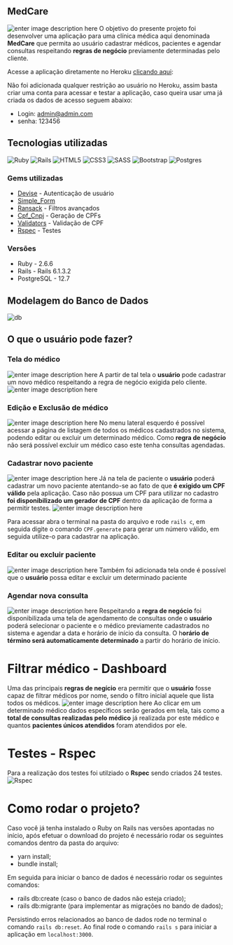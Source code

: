 ## MedCare
![enter image description here](https://res.cloudinary.com/dloadb2bx/image/upload/v1623961275/medcare1_gnbsd6.png)
O objetivo do presente projeto foi desenvolver uma aplicação para uma clínica médica aqui denominada **MedCare** que permita ao usuário cadastrar médicos, pacientes e agendar consultas respeitando **regras de negócio** previamente determinadas pelo cliente.

Acesse a aplicação diretamente no Heroku [clicando aqui](https://app-medcare.herokuapp.com/):

Não foi adicionada qualquer restrição ao usuário no Heroku, assim basta criar uma conta para acessar e testar a aplicação, caso queira usar uma já criada os dados de acesso seguem abaixo:

 - Login: admin@admin.com
 - senha: 123456

## Tecnologias utilizadas
<img alt="Ruby" src="https://img.shields.io/badge/ruby-%23CC342D.svg?style=for-the-badge&logo=ruby&logoColor=white"/> <img alt="Rails" src="https://img.shields.io/badge/rails-%23CC0000.svg?style=for-the-badge&logo=ruby-on-rails&logoColor=white"/> <img alt="HTML5" src="https://img.shields.io/badge/html5-%23E34F26.svg?style=for-the-badge&logo=html5&logoColor=white"/> <img alt="CSS3" src="https://img.shields.io/badge/css3-%231572B6.svg?style=for-the-badge&logo=css3&logoColor=white"/> <img alt="SASS" src="https://img.shields.io/badge/SASS-hotpink.svg?style=for-the-badge&logo=SASS&logoColor=white"/> <img alt="Bootstrap" src="https://img.shields.io/badge/bootstrap-%23563D7C.svg?style=for-the-badge&logo=bootstrap&logoColor=white"/> <img alt="Postgres" src ="https://img.shields.io/badge/postgres-%23316192.svg?style=for-the-badge&logo=postgresql&logoColor=white"/>

### Gems utilizadas
 - [Devise](https://github.com/heartcombo/devise) - Autenticação de usuário
 - [Simple_Form](https://github.com/heartcombo/simple_form)
 -  [Ransack](https://github.com/activerecord-hackery/ransack) - Filtros avançados
 - [Cpf_Cnpj](https://github.com/fnando/cpf_cnpj) - Geração de CPFs
 - [Validators](https://github.com/fnando/validators) - Validação de CPF
 - [Rspec](https://github.com/rspec/rspec) - Testes

### Versões
 - Ruby - 2.6.6
 - Rails - Rails 6.1.3.2
- PostgreSQL -  12.7

## Modelagem do Banco de Dados
![db](https://res.cloudinary.com/dloadb2bx/image/upload/v1623963141/medcaredb_hjiazf.png)

## O que o usuário pode fazer?

### Tela do médico
![enter image description here](https://res.cloudinary.com/dloadb2bx/image/upload/v1623948994/medCare2_mzturl.png)
A partir de tal tela o **usuário** pode cadastrar um novo médico respeitando a regra de negócio exigida pelo cliente.
![enter image description here](https://res.cloudinary.com/dloadb2bx/image/upload/v1623951654/medCare2_eb4zut.gif)

### Edição e Exclusão de médico
![enter image description here](https://res.cloudinary.com/dloadb2bx/image/upload/v1623949544/medCare6_vzl8mh.png)
No menu lateral esquerdo é possível acessar a página de listagem de todos os médicos cadastrados no sistema, podendo editar ou excluir um determinado médico. Como **regra de negócio** não será possível excluir um médico caso este tenha consultas agendadas.

### Cadastrar novo paciente
![enter image description here](https://res.cloudinary.com/dloadb2bx/image/upload/v1623949079/medCare3_thkj8r.png)
Já na tela de paciente o **usuário** poderá cadastrar um novo paciente atentando-se ao fato de que **é exigido um CPF válido** pela aplicação.
Caso não possua um CPF para utilizar no cadastro **foi disponibilizado um gerador de CPF** dentro da aplicação de forma a permitir testes.
![enter image description here](https://res.cloudinary.com/dloadb2bx/image/upload/v1623949194/medCarecpf_klvbx0.png)

Para acessar abra o terminal na pasta do arquivo e rode `rails c`, em seguida digite o comando `CPF.generate` para gerar um número válido, em seguida utilize-o para cadastrar na aplicação.

### Editar ou excluir paciente
![enter image description here](https://res.cloudinary.com/dloadb2bx/image/upload/v1623950394/medCare7_bgfzdk.png)
Também foi adicionada tela onde é possível que o **usuário** possa editar e excluir um determinado paciente

### Agendar nova consulta
![enter image description here](https://res.cloudinary.com/dloadb2bx/image/upload/v1623949363/medCare4_niciwy.png)
Respeitando a **regra de negócio** foi disponibilizada uma tela de agendamento de consultas onde o **usuário** poderá selecionar o paciente e o médico previamente cadastrados no sistema e agendar a data e horário de início da consulta. O h**orário de término será automaticamente determinado** a partir do horário de início.

# Filtrar médico - Dashboard
Uma das principais **regras de negício** era permitir que o **usuário** fosse capaz de filtrar médicos por nome, sendo o filtro inicial aquele que lista todos os médicos.
![enter image description here](https://res.cloudinary.com/dloadb2bx/image/upload/v1623951440/medCare_i31pcs.gif)
 Ao clicar em um determinado médico dados específicos serão gerados em tela, tais como a **total de consultas realizadas pelo médico** já realizada por este médico e quantos **pacientes únicos atendidos** foram atendidos por ele.

# Testes - Rspec
Para a realização dos testes foi utilziado o **Rspec** sendo criados 24 testes.
![Rspec](https://res.cloudinary.com/dloadb2bx/image/upload/v1623950824/medCareTest_mqvqsg.png)

# Como rodar o projeto?
Caso você já tenha instalado o Ruby on Rails nas versões apontadas no início, após efetuar o download do projeto é necessário rodar os seguintes comandos dentro da pasta do arquivo:

-   yarn install;
-  bundle install;

Em seguida para iniciar o banco de dados é necessário rodar os seguintes comandos:

-   rails db:create (caso o banco de dados não esteja criado);
-   rails db:migrante (para implementar as migrações no bando de dados);

Persistindo erros relacionados ao banco de dados rode no terminal o comando  `rails db:reset`. Ao final rode o comando `rails s`  para iniciar a aplicação em `localhost:3000`.
